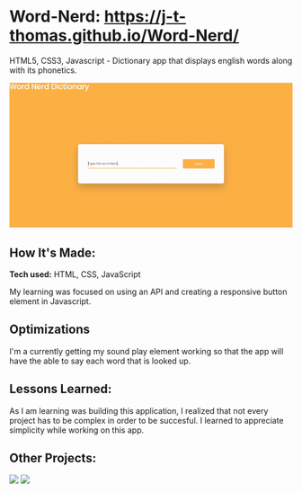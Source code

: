 # Word-Nerd: https://j-t-thomas.github.io/Word-Nerd/
HTML5, CSS3, Javascript - Dictionary app that displays english words along with its phonetics.

![alt tag](WordNerd.gif)

## How It's Made:

**Tech used:** HTML, CSS, JavaScript

My learning was focused on using an API and creating a responsive button element in Javascript.

## Optimizations

I'm a currently getting my sound play element working so that the app will have the able to say each word that is looked up.

## Lessons Learned:

As I am learning was building this application, I realized that not every project has to be complex in order to be succesful. I learned to appreciate simplicity while working on this app.

## Other Projects:
<a href="https://github.com/j-t-thomas/Portfolio-CodedByJane"><img src="codedbyjane.gif" width="358"></a>
<a href="https://github.com/j-t-thomas/Music-Player"><img src="https://github.com/j-t-thomas/j-t-thomas/blob/main/WavesMP4.gif?raw=true" width="337"></a>
